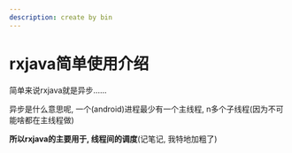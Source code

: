 ```yaml
---
description: create by bin
---
```


# rxjava简单使用介绍

简单来说rxjava就是异步......

异步是什么意思呢,  一个\(android\)进程最少有一个主线程, n多个子线程\(因为不可能啥都在主线程做\)

**所以rxjava的主要用于, 线程间的调度**\(记笔记, 我特地加粗了\)


